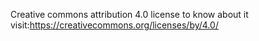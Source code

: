 Creative commons attribution 4.0 license
to know about it visit:https://creativecommons.org/licenses/by/4.0/
